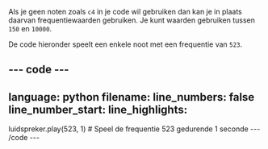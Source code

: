 Als je geen noten zoals `c4` in je code wil gebruiken dan kan je in plaats daarvan frequentiewaarden gebruiken. Je kunt waarden gebruiken tussen `150` en `10000`.

De code hieronder speelt een enkele noot met een frequentie van `523`.

--- code ---
---
language: python
filename: 
line_numbers: false
line_number_start: 
line_highlights: 
---
luidspreker.play(523, 1) # Speel de frequentie 523 gedurende 1 seconde
--- /code ---